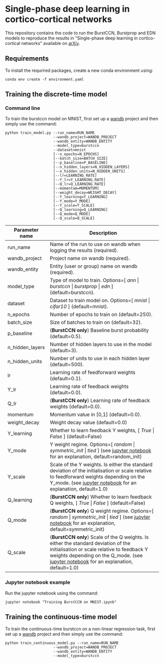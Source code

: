 # Single-phase deep learning in cortico-cortical networks

This repository contains the code to run the BurstCCN, Burstprop and EDN models to reproduce the results in "Single-phase deep learning in cortico-cortical networks" available on [arXiv](https://arxiv.org/pdf/2206.11769).

## Requirements

To install the requrired packages, create a new conda environment using:

```
conda env create -f environment.yaml
```

## Training the discrete-time model


### Command line

To train the burstccn model on MNIST, first set up a [wandb](https://www.wandb.ai) project and then simply use the command:

```
python train_model.py --run_name=RUN_NAME 
                      --wandb_project=WANDB_PROJECT 
                      --wandb_entity=WANDB_ENTITY 
                      --model_type=burstccn 
                      --dataset=mnist 
                      [--n_epochs=N_EPOCHS]
                      [--batch_size=BATCH_SIZE]
                      [--p_baseline=P_BASELINE] 
                      [--n_hidden_layers=N_HIDDEN_LAYERS] 
                      [--n_hidden_units=N_HIDDEN_UNITS] 
                      [--lr=LEARNING_RATE] 
                      [--Y_lr=Y_LEARNING_RATE] 
                      [--Q_lr=Q_LEARNING_RATE] 
                      [--momentum=MOMENTUM] 
                      [--weight_decay=WEIGHT_DECAY]
                      [--Y_learning=Y_LEARNING] 
                      [--Y_mode=Y_MODE] 
                      [--Y_scale=Y_SCALE] 
                      [--Q_learning=Q_LEARNING] 
                      [--Q_mode=Q_MODE] 
                      [--Q_scale=Q_SCALE] 
```

|Parameter name| Description |
| --- | --- |
| run_name | Name of the run to use on wandb when logging the results (required). |
| wandb_project | Project name on wandb (required). |
| wandb_entity | Entity (user or group) name on wandb (required).|
| model_type | Type of model to train. Options=[ *ann* \| *burstccn* \| *burstprop* \| *edn* ] (default=burstccn). |
| dataset | Dataset to train model on. Options=[ *mnist* \| *cifar10* ] (default=mnist). |
| n_epochs | Number of epochs to train on (default=250). |
| batch_size | Size of batches to train on (default=32). |
| p_baseline | (**BurstCCN only**) Baseline burst probability (default=0.5). |
| n_hidden_layers | Number of hidden layers to use in the model (default=3). |
| n_hidden_units | Number of units to use in each hidden layer (default=500). |
| lr | Learning rate of feedforward weights (default=0.1). |
| Y_lr | Learning rate of feedback weights (default=0.0). |
| Q_lr | (**BurstCCN only**) Learning rate of feedback weights (default=0.0). |
| momentum | Momentum value in [0,1] (default=0.0). |
| weight_decay | Weight decay value (default=0.0) |
| Y_learning | Whether to learn feedback Y weights, [ *True* \| *False* ] (default=False) |
| Y_mode | Y weight regime. Options=[ *random* \| *symmetric_init* \| *tied* ] (see [jupyter notebook](Training%20BurstCCN%20on%20MNIST.ipynb) for an explanation, default=random_init) |
| Y_scale | Scale of the Y weights. Is either the standard deviation of the initialisation or scale relative to feedforward weights depending on the Y_mode. (see [jupyter notebook](Training%20BurstCCN%20on%20MNIST.ipynb) for an explanation, default=1.0) |
| Q_learning | (**BurstCCN only**) Whether to learn feedback Q weights, [ *True* \| *False* ] (default=False) |
| Q_mode | (**BurstCCN only**) Q weight regime. Options=[ *random* \| *symmetric_init* \| *tied* ] (see [jupyter notebook](Training%20BurstCCN%20on%20MNIST.ipynb) for an explanation, default=symmetric_init) |
| Q_scale | (**BurstCCN only**) Scale of the Q weights. Is either the standard deviation of the initialisation or scale relative to feedback Y weights depending on the Q_mode. (see [jupyter notebook](Training%20BurstCCN%20on%20MNIST.ipynb) for an explanation, default=1.0) |

### Jupyter notebook example

Run the jupyter notebook using the command:

```
jupyter notebook "Training BurstCCN on MNIST.ipynb"
```


## Training the continuous-time model

To train the continuous-time burstccn on a non-linear regression task, first set up a [wandb](https://www.wandb.ai) project and then simply use the command:

```
python train_continuous_model.py --run_name=RUN_NAME 
                      --wandb_project=WANDB_PROJECT 
                      --wandb_entity=WANDB_ENTITY 
                      --model_type=burstccn
```
